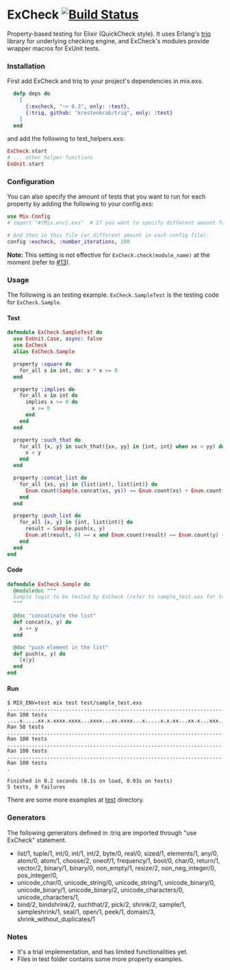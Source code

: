 # ExCheck [![Build Status](https://secure.travis-ci.org/parroty/excheck.png?branch=master "Build Status")](http://travis-ci.org/parroty/excheck)

Property-based testing for Elixir (QuickCheck style).
It uses Erlang's [triq](https://github.com/krestenkrab/triq) library for underlying checking engine, and ExCheck's modules provide wrapper macros for ExUnit tests.


### Installation
First add ExCheck and triq to your project's dependencies in mix.exs.

```Elixir
  defp deps do
    [
      {:excheck, "~> 0.3", only: :test},
      {:triq, github: "krestenkrab/triq", only: :test}
    ]
  end
```

and add the following to test_helpers.exs:

```Elixir
ExCheck.start
# ... other helper functions
ExUnit.start
```

### Configuration
You can also specify the amount of tests that you want to run for each property
by adding the following to your config.exs:

```Elixir
use Mix.Config
# import "#{Mix.env}.exs"  # If you want to specify different amount for each environment

# And then in this file (or different amount in each config file):
config :excheck, :number_iterations, 200
```
**Note:** This setting is not effective for `ExCheck.check(module_name)` at the moment (refer to [#13](https://github.com/parroty/excheck/pull/13)).

### Usage
The following is an testing example. `ExCheck.SampleTest` is the testing code for `ExCheck.Sample`.

#### Test

```Elixir
defmodule ExCheck.SampleTest do
  use ExUnit.Case, async: false
  use ExCheck
  alias ExCheck.Sample

  property :square do
    for_all x in int, do: x * x >= 0
  end

  property :implies do
    for_all x in int do
      implies x >= 0 do
        x >= 0
      end
    end
  end

  property :such_that do
    for_all {x, y} in such_that({xx, yy} in {int, int} when xx < yy) do
      x < y
    end
  end

  property :concat_list do
    for_all {xs, ys} in {list(int), list(int)} do
      Enum.count(Sample.concat(xs, ys)) == Enum.count(xs) + Enum.count(ys)
    end
  end

  property :push_list do
    for_all {x, y} in {int, list(int)} do
      result = Sample.push(x, y)
      Enum.at(result, 0) == x and Enum.count(result) == Enum.count(y) + 1
    end
  end
end
```

#### Code

```Elixir
defmodule ExCheck.Sample do
  @moduledoc """
  Sample logic to be tested by ExCheck (refer to sample_test.exs for tests)
  """

  @doc "concatinate the list"
  def concat(x, y) do
    x ++ y
  end

  @doc "push element in the list"
  def push(x, y) do
    [x|y]
  end
end
```

#### Run

```Shell
$ MIX_ENV=test mix test test/sample_test.exs
.............................................................................................
Ran 100 tests
....x.....xx.x.xxxx.xxxx...xxxx...xx.xxxx...x.....x.x.xx...xx.x...xxx..x...xx..xxxxx..xxxx...
Ran 50 tests
.............................................................................................
Ran 100 tests
.............................................................................................
Ran 100 tests
.............................................................................................
Ran 100 tests
.

Finished in 0.2 seconds (0.1s on load, 0.03s on tests)
5 tests, 0 failures
```


There are some more examples at <a href="https://github.com/parroty/excheck/tree/master/test" target="_blank">test</a> directory.

### Generators
The following generators defined in :triq are imported through "use ExCheck" statement.

- list/1, tuple/1, int/0, int/1, int/2, byte/0, real/0, sized/1, elements/1, any/0, atom/0, atom/1, choose/2, oneof/1, frequency/1, bool/0, char/0, return/1, vector/2, binary/1, binary/0, non_empty/1, resize/2, non_neg_integer/0, pos_integer/0,
- unicode_char/0, unicode_string/0, unicode_string/1, unicode_binary/0, unicode_binary/1, unicode_binary/2, unicode_characters/0, unicode_characters/1,
- bind/2, bindshrink/2, suchthat/2, pick/2, shrink/2, sample/1, sampleshrink/1, seal/1, open/1, peek/1, domain/3, shrink_without_duplicates/1


### Notes

- It's a trial implementation, and has limited functionalities yet.
- Files in test folder contains some more property examples.
